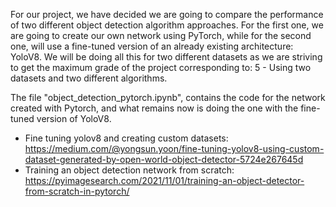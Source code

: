  For our project, we have decided we are going to compare the performance of two different object detection algorithm approaches.
 For the first one, we are going to create our own network using PyTorch, while for the second one, will use a fine-tuned version of an already existing architecture: YoloV8.
 We will be doing all this for two different datasets as we are striving to get the maximum grade of the project corresponding to: 5 - Using two datasets and two different algorithms.

 The file "object_detection_pytorch.ipynb", contains the code for the network created with Pytorch, and what remains now is doing the one with the fine-tuned version of YoloV8.

- Fine tuning yolov8 and creating custom datasets: https://medium.com/@yongsun.yoon/fine-tuning-yolov8-using-custom-dataset-generated-by-open-world-object-detector-5724e267645d
- Training an object detection network from scratch: https://pyimagesearch.com/2021/11/01/training-an-object-detector-from-scratch-in-pytorch/

